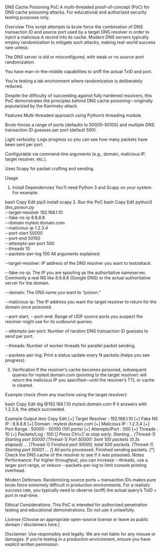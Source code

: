DNS Cache Poisoning PoC
A multi-threaded proof-of-concept (PoC) for DNS cache poisoning attacks.
For educational and authorized security testing purposes only.

Overview
This script attempts to brute force the combination of DNS transaction ID and source port used by a target DNS resolver in order to inject a malicious A record into its cache. Modern DNS servers typically employ randomization to mitigate such attacks, making real-world success rare unless:

The DNS server is old or misconfigured, with weak or no source-port randomization.

You have man-in-the-middle capabilities to sniff the actual TxID and port.

You’re testing a lab environment where randomization is deliberately reduced.

Despite the difficulty of succeeding against fully hardened resolvers, this PoC demonstrates the principles behind DNS cache poisoning—originally popularized by the Kaminsky attack.

Features
Multi-threaded approach using Python’s threading module.

Brute-forces a range of ports (defaults to 50000–50100) and multiple DNS transaction ID guesses per port (default 500).

Light verbosity: Logs progress so you can see how many packets have been sent per port.

Configurable via command-line arguments (e.g., domain, malicious IP, target resolver, etc.).

Uses Scapy for packet crafting and sending.

Usage
1. Install Dependencies
You’ll need Python 3 and Scapy on your system. For example:

bash
Copy
Edit
pip3 install scapy
2. Run the PoC
bash
Copy
Edit
python3 dns_poison.py \
  --target-resolver 192.168.1.10 \
  --fake-ns-ip 8.8.8.8 \
  --domain mytest.domain.com \
  --malicious-ip 1.2.3.4 \
  --port-start 50000 \
  --port-end 50100 \
  --attempts-per-port 500 \
  --threads 10 \
  --packets-per-log 100
All arguments explained:

--target-resolver: IP address of the DNS resolver you want to test/attack.

--fake-ns-ip: The IP you are spoofing as the authoritative nameserver. Commonly a real NS like 8.8.8.8 (Google DNS) or the actual authoritative server for the domain.

--domain: The DNS name you want to “poison.”

--malicious-ip: The IP address you want the target resolver to return for the domain once poisoned.

--port-start, --port-end: Range of UDP source ports you suspect the resolver might use for its outbound queries.

--attempts-per-port: Number of random DNS transaction ID guesses to send per port.

--threads: Number of worker threads for parallel packet sending.

--packets-per-log: Print a status update every N packets (helps you see progress).

3. Verification
If the resolver’s cache becomes poisoned, subsequent queries for mytest.domain.com (pointing to the target resolver) will return the malicious IP you specified—until the resolver’s TTL or cache is cleared.

Example check (from any machine using the target resolver):

bash
Copy
Edit
dig @192.168.1.10 mytest.domain.com
If it answers with 1.2.3.4, the attack succeeded.

Example Output
less
Copy
Edit
[+] Target Resolver : 192.168.1.10
[+] Fake NS IP      : 8.8.8.8
[+] Domain          : mytest.domain.com
[+] Malicious IP    : 1.2.3.4
[+] Port Range      : 50000 - 50100 (101 ports)
[+] Attempts/Port   : 500
[+] Threads         : 10
[+] Packets/Log     : 100
[*] Press Ctrl+C to stop early. Starting...
[Thread-1] Starting port 50000
[Thread-1] Port 50000: Sent 100 packets (0.3s elapsed)
...
[Thread-1] Finished port 50000, total 500 packets.
[Thread-1] Starting port 50001
...
[*] All ports processed. Finished sending packets.
[*] Check the DNS cache of the resolver to see if it was poisoned.
Notes
Performance: For higher throughput, you can increase --threads, use a larger port range, or reduce --packets-per-log to limit console printing overhead.

Modern Defenses: Randomizing source ports + transaction IDs makes pure brute force extremely difficult in production environments. For a realistic success rate, you typically need to observe (sniff) the actual query’s TxID + port in real-time.

Ethical Considerations: This PoC is intended for authorized penetration testing and educational demonstrations. Do not use it unlawfully.

License
[Choose an appropriate open-source license or leave as public domain / disclaimers here.]

Disclaimer: Use responsibly and legally. We are not liable for any misuse or damages. If you’re testing in a production environment, ensure you have explicit written permission.
